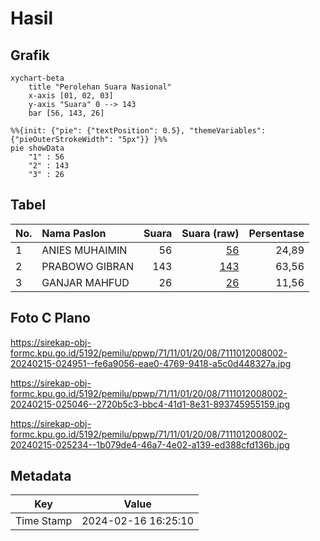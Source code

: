 # Hasil

## Grafik

```mermaid
xychart-beta
    title "Perolehan Suara Nasional"
    x-axis [01, 02, 03]
    y-axis "Suara" 0 --> 143
    bar [56, 143, 26]
```

```mermaid
%%{init: {"pie": {"textPosition": 0.5}, "themeVariables": {"pieOuterStrokeWidth": "5px"}} }%%
pie showData
    "1" : 56
    "2" : 143
    "3" : 26
```

## Tabel

| No. | Nama Paslon    | Suara | Suara (raw) | Persentase |
|:--- |:-------------- | -----:| -----------:| ----------:|
| 1   | ANIES MUHAIMIN | 56    | [56][p-1]   | 24,89      |
| 2   | PRABOWO GIBRAN | 143   | [143][p-2]  | 63,56      |
| 3   | GANJAR MAHFUD  | 26    | [26][p-3]   | 11,56      |


[p-1]: https://github.com/gigit-pemilu/pemilu-2024/blob/main/pilpres/hitung-suara/sub/71-sulawesi-utara/sub/11-bolaang-mongondow-selatan/sub/01-bolaang-uki/sub/2008-popodu/sub/002-tps/sub/paslon-1.txt
[p-2]: https://github.com/gigit-pemilu/pemilu-2024/blob/main/pilpres/hitung-suara/sub/71-sulawesi-utara/sub/11-bolaang-mongondow-selatan/sub/01-bolaang-uki/sub/2008-popodu/sub/002-tps/sub/paslon-2.txt
[p-3]: https://github.com/gigit-pemilu/pemilu-2024/blob/main/pilpres/hitung-suara/sub/71-sulawesi-utara/sub/11-bolaang-mongondow-selatan/sub/01-bolaang-uki/sub/2008-popodu/sub/002-tps/sub/paslon-3.txt

## Foto C Plano

https://sirekap-obj-formc.kpu.go.id/5192/pemilu/ppwp/71/11/01/20/08/7111012008002-20240215-024951--fe6a9056-eae0-4769-9418-a5c0d448327a.jpg

https://sirekap-obj-formc.kpu.go.id/5192/pemilu/ppwp/71/11/01/20/08/7111012008002-20240215-025046--2720b5c3-bbc4-41d1-8e31-893745955159.jpg

https://sirekap-obj-formc.kpu.go.id/5192/pemilu/ppwp/71/11/01/20/08/7111012008002-20240215-025234--1b079de4-46a7-4e02-a139-ed388cfd136b.jpg


## Metadata

| Key        | Value               |
| ---------- | ------------------- |
| Time Stamp | 2024-02-16 16:25:10 |



